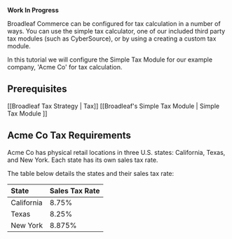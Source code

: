 **Work In Progress**

Broadleaf Commerce can be configured for tax calculation in a number of ways. You can use the simple tax calculator, one of our included third party tax modules (such as CyberSource), or by using a creating a custom tax module. 

In this tutorial we will configure the Simple Tax Module for our example company, 'Acme Co' for tax calculation.

## Prerequisites
 
[[Broadleaf Tax Strategy | Tax]] 
[[Broadleaf's Simple Tax Module | Simple Tax Module ]]
 
## Acme Co Tax Requirements
 
Acme Co has physical retail locations in three U.S. states: California, Texas, and New York. Each state has its own sales tax rate.

 The table below details the states and their sales tax rate:
 
 | State      | Sales Tax Rate |
 | :--------- | :------------- |
 | California | 8.75%          |
 | Texas      | 8.25%          |
 | New York   | 8.875%         |
